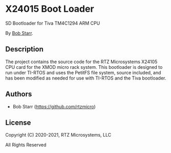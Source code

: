 # X24015 Boot Loader
SD Bootloader for Tiva TM4C1294 ARM CPU

By [Bob Starr](https://www.rtzmicro.com).

## Description
The  project contains the source code for the RTZ Microsystems X24105 CPU card
for the XMOD micro rack system. This bootloader is designed to run under TI-RTOS
and uses the PetitFS file system, source included, and has been modified as needed
for use with TI-RTOS and the Tiva bootloader.

## Authors

* Bob Starr (https://github.com/rtzmicro)


## License

Copyright (C) 2020-2021, RTZ Microsystems, LLC

All Rights Reserved

 